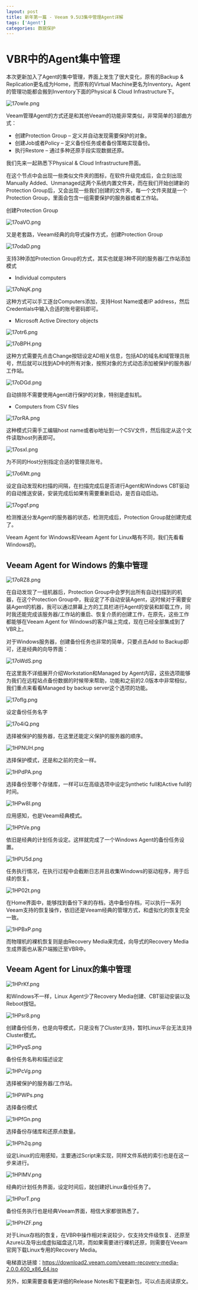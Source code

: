 ```yaml
---
layout: post
title: 新年第一篇 - Veeam 9.5U3集中管理Agent详解
tags: ['Agent']
categories: 数据保护
---
```




# VBR中的Agent集中管理

本次更新加入了Agent的集中管理，界面上发生了很大变化，原有的Backup & Replication更名成为Home，而原有的Virtual Machine更名为Inventory。Agent的管理功能都会搬到Inventory下面的Physical & Cloud Infrastructure下。

![17owIe.png](https://s2.ax1x.com/2020/02/12/17owIe.png)

Veeam管理Agent的方式还是和其他Veeam的功能非常类似，非常简单的3部曲方式：

- 创建Protection Group – 定义并自动发现需要保护的对象。
- 创建Job或者Policy – 定义备份任务或者备份策略实现备份。
- 执行Restore – 通过多种还原手段实现数据还原。

我们先来一起熟悉下Physical & Cloud Infrastructure界面。

在这个节点中会出现一些类似文件夹的图标，在软件升级完成后，会立刻出现Manually Added、Unmanaged这两个系统内置文件夹，而在我们开始创建新的Protection Group后，又会出现一些我们创建的文件夹，每一个文件夹就是一个Protection Group，里面会包含一组需要保护的服务器或者工作站。

创建Protection Group

![17oaVO.png](https://s2.ax1x.com/2020/02/12/17oaVO.png)

又是老套路，Veeam经典的向导式操作方式，创建Protection Group

![17odaD.png](https://s2.ax1x.com/2020/02/12/17odaD.png)

 

支持3种添加Protection Group的方式，其实也就是3种不同的服务器/工作站添加模式

- Individual computers

![17oNqK.png](https://s2.ax1x.com/2020/02/12/17oNqK.png)

这种方式可以手工逐台Computers添加，支持Host Name或者IP address，然后Credentials中输入合适的账号密码即可。

- Microsoft Active Directory objects

 

![17otr6.png](https://s2.ax1x.com/2020/02/12/17otr6.png)

![17oBPH.png](https://s2.ax1x.com/2020/02/12/17oBPH.png)

 这种方式需要先点击Change按钮设定AD相关信息，包括AD的域名和域管理员账号，然后就可以找到AD中的所有对象，按照对象的方式动态添加被保护的服务器/工作站。 

![17oDGd.png](https://s2.ax1x.com/2020/02/12/17oDGd.png)

自动排除不需要使用Agent进行保护的对象，特别是虚拟机。

- Computers from CSV files

![17orRA.png](https://s2.ax1x.com/2020/02/12/17orRA.png)

这种模式只需手工编辑host name或者ip地址到一个CSV文件，然后指定从这个文件读取host列表即可。

![17osxI.png](https://s2.ax1x.com/2020/02/12/17osxI.png)

为不同的Host分别指定合适的管理员账号。

![17o6Mt.png](https://s2.ax1x.com/2020/02/12/17o6Mt.png)

设定自动发现和扫描的间隔，在扫描完成后是否进行Agent和Windows CBT驱动的自动推送安装，安装完成后如果有需要重新启动，是否自动启动。

![17ogqf.png](https://s2.ax1x.com/2020/02/12/17ogqf.png)

检测推送分发Agent的服务器的状态，检测完成后，Protection Group就创建完成了。

Veeam Agent for Windows和Veeam Agent for Linux略有不同，我们先看看Windows的。

## Veeam Agent for Windows 的集中管理 

![17oRZ8.png](https://s2.ax1x.com/2020/02/12/17oRZ8.png)

在自动发现了一组机器后，Protection Group中会罗列出所有自动扫描到的机器，在这个Protection Group中，我设定了不自动安装Agent，这时候对于需要安装Agent的机器，我可以通过屏幕上方的工具栏进行Agent的安装和卸载工作，同时我还能完成该服务器/工作站的重启、恢复介质的创建工作，在原先，这些工作都能够在Veeam Agent for Windows的客户端上完成，现在已经全部集成到了VBR上。

对于Windows服务器，创建备份任务也非常的简单，只要点击Add to Backup即可，还是经典的向导界面：

![17oWdS.png](https://s2.ax1x.com/2020/02/12/17oWdS.png)

在这里我不详细展开介绍Workstation和Managed by Agent内容，这些选项能够为我们在远程站点备份数据的时候带来帮助，功能和之前的2.0版本中非常相似，我们重点来看看Managed by backup server这个选项的功能。

![17ofIg.png](https://s2.ax1x.com/2020/02/12/17ofIg.png)

设定备份任务名字

![17o4iQ.png](https://s2.ax1x.com/2020/02/12/17o4iQ.png)

选择被保护的服务器，在这里还能定义保护的服务器的顺序。

![1HPNUH.png](https://s2.ax1x.com/2020/02/12/1HPNUH.png)

选择保护模式，还是和之前的完全一样。

![1HPdPA.png](https://s2.ax1x.com/2020/02/12/1HPdPA.png)

选择备份至哪个存储库，一样可以在高级选项中设定Synthetic full和Active full的时间。

![1HPw8I.png](https://s2.ax1x.com/2020/02/12/1HPw8I.png)

应用感知，也是Veeam经典模式。

![1HPtVe.png](https://s2.ax1x.com/2020/02/12/1HPtVe.png)

依旧是经典的计划任务设定。这样就完成了一个Windows Agent的备份任务设置。

![1HPU5d.png](https://s2.ax1x.com/2020/02/12/1HPU5d.png)

任务执行情况，在执行过程中会截断日志并且收集Windows的驱动程序，用于后续的恢复。

![1HP02t.png](https://s2.ax1x.com/2020/02/12/1HP02t.png)

在Home界面中，能够找到备份下来的存档，选中备份存档，可以执行一系列Veeam支持的恢复操作，依旧还是Veeam经典的管理方式，和虚拟化的恢复完全一致。



![1HPBxP.png](https://s2.ax1x.com/2020/02/12/1HPBxP.png)

而物理机的裸机恢复则是由Recovery Media来完成，向导式的Recovery Media生成界面也从客户端搬迁至VBR中。

## Veeam Agent for Linux的集中管理

![1HPrKf.png](https://s2.ax1x.com/2020/02/12/1HPrKf.png)

和Windows不一样，Linux Agent少了Recovery Media创建、CBT驱动安装以及Reboot按钮。 

![1HPsr8.png](https://s2.ax1x.com/2020/02/12/1HPsr8.png)

创建备份任务，也是向导模式，只是没有了Cluster支持，暂时Linux平台无法支持Cluster模式。

![1HPyqS.png](https://s2.ax1x.com/2020/02/12/1HPyqS.png)

备份任务名称和描述设定

![1HPcVg.png](https://s2.ax1x.com/2020/02/12/1HPcVg.png)

选择被保护的服务器/工作站。

![1HPWPs.png](https://s2.ax1x.com/2020/02/12/1HPWPs.png)

选择备份模式

![1HPfGn.png](https://s2.ax1x.com/2020/02/12/1HPfGn.png)

选择备份存储库和还原点数量。

![1HPh2q.png](https://s2.ax1x.com/2020/02/12/1HPh2q.png)

设定Linux的应用感知，主要通过Script来实现，同样文件系统的索引也是在这一步来进行。

![1HPIMV.png](https://s2.ax1x.com/2020/02/12/1HPIMV.png)

经典的计划任务界面，设定时间后，就创建好Linux备份任务了。

![1HPorT.png](https://s2.ax1x.com/2020/02/12/1HPorT.png)

备份任务执行也是经典Veeam界面，相信大家都很熟悉了。

![1HPHZF.png](https://s2.ax1x.com/2020/02/12/1HPHZF.png)

对于Linux存档的恢复，在VBR中操作相对来说较少，仅支持文件级恢复、还原至Azure以及导出成虚拟磁盘这几项，而如果需要进行裸机还原，则需要在Veeam官网下载Linux专用的Recovery Media。

电梯直达链接：https://download2.veeam.com/veeam-recovery-media-2.0.0.400_x86_64.iso

另外，如果需要查看更详细的Release Notes和下载更新包，可以点击阅读原文。